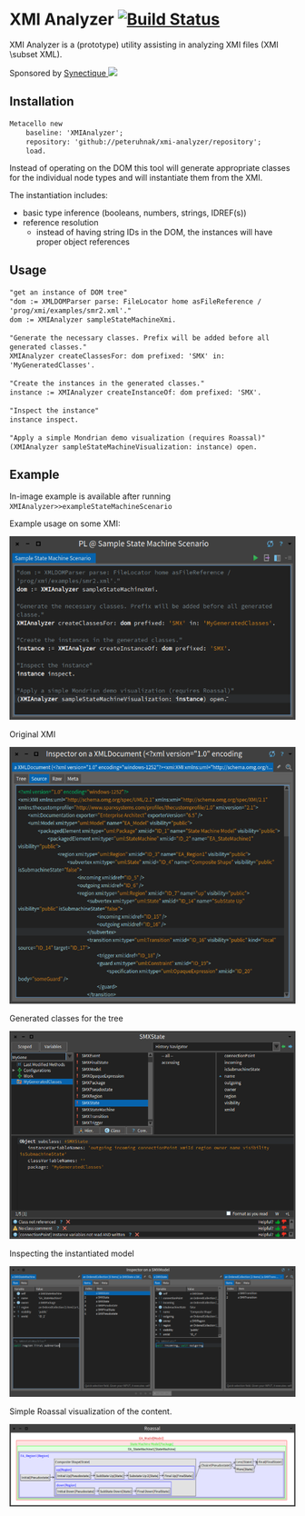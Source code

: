 # XMI Analyzer [![Build Status](https://travis-ci.org/peteruhnak/xmi-analyzer.svg?branch=master)](https://travis-ci.org/peteruhnak/xmi-analyzer)

XMI Analyzer is a (prototype) utility assisting in analyzing XMI files (XMI \subset XML).

Sponsored by [Synectique ![](http://synectique.eu/templates/st_orddie/images/logo.png)](http://synectique.eu/)

## Installation

```
Metacello new
	baseline: 'XMIAnalyzer';
	repository: 'github://peteruhnak/xmi-analyzer/repository';
	load.
```

Instead of operating on the DOM this tool will generate appropriate classes for the individual node types and will instantiate them from the XMI.

The instantiation includes:

* basic type inference (booleans, numbers, strings, IDREF(s))
* reference resolution
	* instead of having string IDs in the DOM, the instances will have proper object references

## Usage

```smalltalk
"get an instance of DOM tree"
"dom := XMLDOMParser parse: FileLocator home asFileReference / 'prog/xmi/examples/smr2.xml'."
dom := XMIAnalyzer sampleStateMachineXmi.

"Generate the necessary classes. Prefix will be added before all generated classes."
XMIAnalyzer createClassesFor: dom prefixed: 'SMX' in: 'MyGeneratedClasses'.

"Create the instances in the generated classes."
instance := XMIAnalyzer createInstanceOf: dom prefixed: 'SMX'.

"Inspect the instance"
instance inspect.

"Apply a simple Mondrian demo visualization (requires Roassal)"
(XMIAnalyzer sampleStateMachineVisualization: instance) open.
```

## Example

In-image example is available after running `XMIAnalyzer>>exampleStateMachineScenario`

Example usage on some XMI:

![Example usage](docs/example.png)

Original XMI

![Original XMI](docs/xml-tree.png)

Generated classes for the tree

![Generated classes](docs/classes.png)

Inspecting the instantiated model

![Inspecting XMI instance](docs/navigation.png)

Simple Roassal visualization of the content.

![Roassal visualization with Mondrian](docs/visualization.png)

